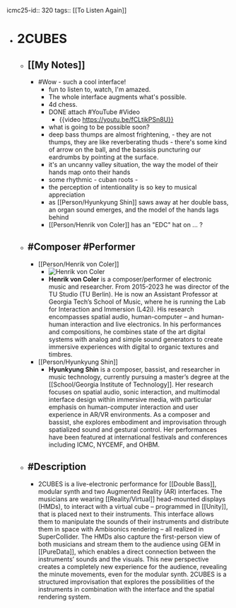 icmc25-id:: 320
tags:: [[To Listen Again]]

- # 2CUBES
	- ## [[My Notes]]
		- #Wow - such a cool interface!
			- fun to listen to, watch, I'm amazed.
			- The whole interface augments what's possible.
			- 4d chess.
			- DONE attach #YouTube #Video
				- {{video https://youtu.be/fCLtjkPSn8U}}
			- what is going to be possible soon?
			- deep bass thumps are almost frightening, - they are not thumps, they are like reverberating thuds - there's some kind of arrow on the ball, and the bassisis puncturing our eardrumbs by pointing at the surface.
			- it's an uncanny valley situation, the way the model of their hands map onto their hands
			- some rhythmic - cuban roots -
			- the perception of intentionality is so key to musical appreciation
			- as [[Person/Hyunkyung Shin]] saws away at her double bass, an organ sound emerges, and the model of the hands lags behind
			- [[Person/Henrik von Coler]] has an "EDC" hat on ... ?
	- ## #Composer #Performer
		- [[Person/Henrik von Coler]]
			- ![Henrik von Coler](https://icmc2025.sites.northeastern.edu/files/2025/05/Henrik_von_Coler-1-221x300.jpg)
			- **Henrik von Coler** is a composer/performer of electronic music and researcher. From 2015-2023 he was director of the TU Studio (TU Berlin). He is now an Assistant Professor at Georgia Tech’s School of Music, where he is running the Lab for Interaction and Immersion (L42i). His research encompasses spatial audio, human-computer – and human-human interaction and live electronics. In his performances and compositions, he combines state of the art digital systems with analog and simple sound generators to create immersive experiences with digital to organic textures and timbres.
		- [[Person/Hyunkyung Shin]]
			- **Hyunkyung Shin** is a composer, bassist, and researcher in music technology, currently pursuing a master’s degree at the [[School/Georgia Institute of Technology]]. Her research focuses on spatial audio, sonic interaction, and multimodal interface design within immersive media, with particular emphasis on human-computer interaction and user experience in AR/VR environments. As a composer and bassist, she explores embodiment and improvisation through spatialized sound and gestural control. Her performances have been featured at international festivals and conferences including ICMC, NYCEMF, and OHBM.
	- ## #Description
		- 2CUBES is a live-electronic performance for [[Double Bass]], modular synth and two Augmented Reality (AR) interfaces. The musicians are wearing [[Reality/Virtual]] head-mounted displays (HMDs), to interact with a virtual cube – programmed in [[Unity]], that is placed next to their instruments. This interface allows them to manipulate the sounds of their instruments and distribute them in space with Ambisonics rendering – all realized in SuperCollider. The HMDs also capture the first-person view of both musicians and stream them to the audience using GEM in [[PureData]], which enables a direct connection between the instruments’ sounds and the visuals. This new perspective creates a completely new experience for the audience, revealing the minute movements, even for the modular synth. 2CUBES is a structured improvisation that explores the possibilities of the instruments in combination with the interface and the spatial rendering system.
